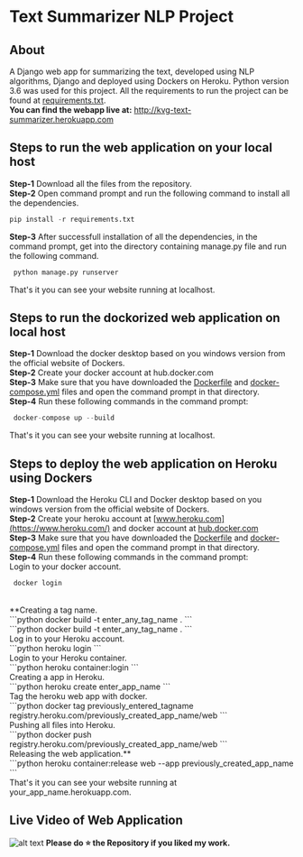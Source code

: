 # Text Summarizer NLP Project
## About
A Django web app for summarizing the text, developed using NLP algorithms, Django and deployed using Dockers on Heroku. Python version 3.6 was used for this project. All the requirements to run the project can be found at [requirements.txt](https://github.com/venugopalkadamba/SMS-Spam-Detector-WebApp/blob/master/requirements.txt).
<br>
<b>You can find the webapp live at:</b> http://kvg-text-summarizer.herokuapp.com <br>

## Steps to run the web application on your local host
**Step-1** Download all the files from the repository.<br>
**Step-2** Open command prompt and run the following command to install all the dependencies.<br>
```python
pip install -r requirements.txt
``` 
**Step-3** After successfull installation of all the dependencies, in the command prompt, get into the directory containing manage.py file and run the following command.<br>
```python
 python manage.py runserver
```
That's it you can see your website running at localhost.

## Steps to run the dockorized web application on local host
**Step-1** Download the docker desktop based on you windows version from the official website of Dockers.<br>
**Step-2** Create your docker account at hub.docker.com<br>
**Step-3** Make sure that you have downloaded the [Dockerfile]() and [docker-compose.yml]() files and open the command prompt in that directory.<br>
**Step-4** Run these following commands in the command prompt:<br>
```python
 docker-compose up --build
```
That's it you can see your website running at localhost.

## Steps to deploy the web application on Heroku using Dockers
**Step-1** Download the Heroku CLI and Docker desktop based on you windows version from the official website of Dockers.<br>
**Step-2** Create your heroku account at [www.heroku.com](https://www.heroku.com/) and docker account at [hub.docker.com](https://hub.docker.com/)<br>
**Step-3** Make sure that you have downloaded the [Dockerfile]() and [docker-compose.yml]() files and open the command prompt in that directory.<br>
**Step-4** Run these following commands in the command prompt:<br>
Login to your docker account.<br>
```python
 docker login
```
<br>
**Creating a tag name.
<br>
```python
 docker build -t enter_any_tag_name .
```
<br>
```python
 docker build -t enter_any_tag_name .
```
<br>
Log in to your Heroku account.<br>
```python
 heroku login
```
<br>
Login to your Heroku container.<br>
```python
 heroku container:login
```
<br>
Creating a app in Heroku.<br>
```python
 heroku create enter_app_name
```
<br>
Tag the heroku web app with docker.<br>
```python
 docker tag previously_entered_tagname registry.heroku.com/previously_created_app_name/web
```
<br>
Pushing all files into Heroku.<br>
```python
 docker push registry.heroku.com/previously_created_app_name/web
```
<br>
Releasing the web application.**<br>
```python
 heroku container:release web --app previously_created_app_name
```
<br>
That's it you can see your website running at your_app_name.herokuapp.com.

## Live Video of Web Application
![alt text](https://github.com/venugopalkadamba/Text_Summarizer_NLP_Project/blob/master/README_assets/Final_Video.gif)
<b>Please do ⭐ the Repository if you liked my work.</b>
